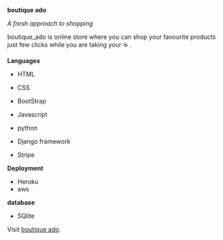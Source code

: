 **boutique ado**

*A fresh approach to shopping*

 boutique_ado is online store where you can shop your favourite products just few clicks while you are taking your :coffee: .
 
 **Languages**

* HTML

* CSS

* BootStrap

* Javascript

* python

* Django framework 

* Stripe 

**Deployment**

* Heroku 
* aws 

**database**

* SQlite 


Visit [boutique ado](https://boutique-ad.herokuapp.com/).


 
